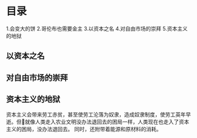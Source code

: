# 目录
1.会变大的饼
2.哥伦布也需要金主
3.以资本之名
4.对自由市场的崇拜
5.资本主义的地狱

## 以资本之名

## 对自由市场的崇拜
## 资本主义的地狱
资本主义会带来劳工赤贫，甚至使劳工沦落为奴隶，造成奴隶制度，使劳工英年早逝。但就像人类走入农业文明没办法退回去的困局一样，人类现在也走入了资本主义的困局，没办法退回去。
同时，还附带着能源和原材料的消耗。